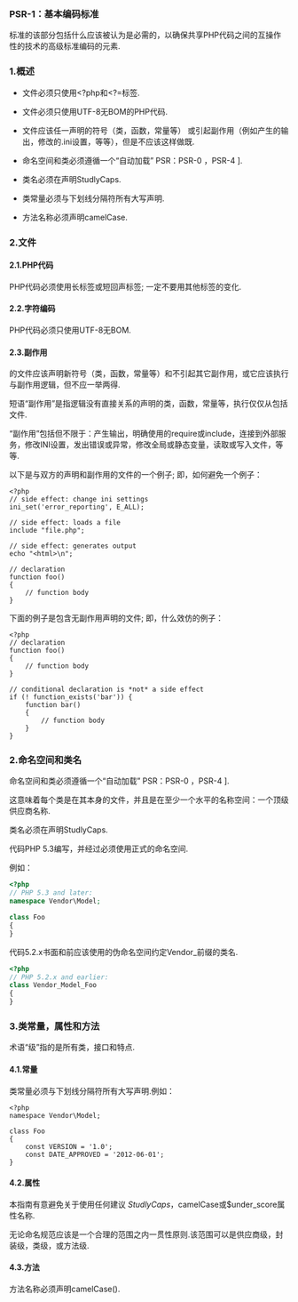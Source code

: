 ### PSR-1：基本编码标准

标准的该部分包括什么应该被认为是必需的，以确保共享PHP代码之间的互操作性的技术的高级标准编码的元素.


### 1.概述

- 文件必须只使用<?php和<?=标签.

- 文件必须只使用UTF-8无BOM的PHP代码.

- 文件应该任一声明的符号（类，函数，常量等） 或引起副作用（例如产生的输出，修改的.ini设置，等等），但是不应该这样做既.

- 命名空间和类必须遵循一个“自动加载” PSR：PSR-0 ，PSR-4 ].

- 类名必须在声明StudlyCaps.

- 类常量必须与下划线分隔符所有大写声明.

- 方法名称必须声明camelCase.

### 2.文件

#### 2.1.PHP代码

PHP代码必须使用长<?php ?>标签或短回声<?= ?>标签; 一定不要用其他标签的变化.

#### 2.2.字符编码

PHP代码必须只使用UTF-8无BOM.

#### 2.3.副作用

的文件应该声明新符号（类，函数，常量等）和不引起其它副作用，或它应该执行与副作用逻辑，但不应一举两得.

短语“副作用”是指逻辑没有直接关系的声明的类，函数，常量等，执行仅仅从包括文件.

“副作用”包括但不限于：产生输出，明确使用的require或include，连接到外部服务，修改INI设置，发出错误或异常，修改全局或静态变量，读取或写入文件，等等.

以下是与双方的声明和副作用的文件的一个例子; 即，如何避免一个例子：

```
<?php
// side effect: change ini settings
ini_set('error_reporting', E_ALL);

// side effect: loads a file
include "file.php";

// side effect: generates output
echo "<html>\n";

// declaration
function foo()
{
    // function body
}
```
下面的例子是包含无副作用声明的文件; 即，什么效仿的例子：

```
<?php
// declaration
function foo()
{
    // function body
}

// conditional declaration is *not* a side effect
if (! function_exists('bar')) {
    function bar()
    {
        // function body
    }
}
```
### 2.命名空间和类名
命名空间和类必须遵循一个“自动加载” PSR：PSR-0 ，PSR-4 ].

这意味着每个类是在其本身的文件，并且是在至少一个水平的名称空间：一个顶级供应商名称.

类名必须在声明StudlyCaps.

代码PHP 5.3编写，并经过必须使用正式的命名空间.

例如：
```php
<?php
// PHP 5.3 and later:
namespace Vendor\Model;

class Foo
{
}
```
代码5.2.x书面和前应该使用的伪命名空间约定Vendor_前缀的类名.

```php
<?php
// PHP 5.2.x and earlier:
class Vendor_Model_Foo
{
}
```

### 3.类常量，属性和方法

术语“级”指的是所有类，接口和特点.

#### 4.1.常量

类常量必须与下划线分隔符所有大写声明.例如：
```
<?php
namespace Vendor\Model;

class Foo
{
    const VERSION = '1.0';
    const DATE_APPROVED = '2012-06-01';
}
```
#### 4.2.属性

本指南有意避免关于使用任何建议 $StudlyCaps，$camelCase或$under_score属性名称.

无论命名规范应该是一个合理的范围之内一贯性原则.该范围可以是供应商级，封装级，类级，或方法级.

#### 4.3.方法

方法名称必须声明camelCase().
